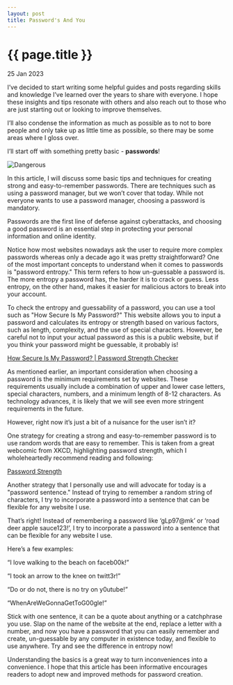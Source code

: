 ```yaml
---
layout: post
title: Password's And You
---
```


{{ page.title }}
================

<p class="meta">25 Jan 2023</p>

I’ve decided to start writing some helpful guides and posts regarding skills and knowledge I’ve learned over the years to share with everyone. I hope these insights and tips resonate with others and also reach out to those who are just starting out or looking to improve themselves.

I’ll also condense the information as much as possible as to not to bore people and only take up as little time as possible, so there may be some areas where I gloss over.

I’ll start off with something pretty basic - **passwords**! 

![Dangerous](https://raw.githubusercontent.com/tayjaf/blog/main/images/dangerous.png)

In this article, I will discuss some basic tips and techniques for creating strong and easy-to-remember passwords. There are techniques such as using a password manager, but we won’t cover that today. While not everyone wants to use a password manager, choosing a password is mandatory.

Passwords are the first line of defense against cyberattacks, and choosing a good password is an essential step in protecting your personal information and online identity. 

Notice how most websites nowadays ask the user to require more complex passwords whereas only a decade ago it was pretty straightforward? One of the most important concepts to understand when it comes to passwords is "password entropy." This term refers to how un-guessable a password is. The more entropy a password has, the harder it is to crack or guess. Less entropy, on the other hand, makes it easier for malicious actors to break into your account.

To check the entropy and guessability of a password, you can use a tool such as "How Secure Is My Password?" This website allows you to input a password and calculates its entropy or strength based on various factors, such as length, complexity, and the use of special characters. However, be careful not to input your actual password as this is a public website, but if you think your password might be guessable, it probably is! 

[How Secure Is My Password? | Password Strength Checker](https://www.security.org/how-secure-is-my-password/)

As mentioned earlier, an important consideration when choosing a password is the minimum requirements set by websites. These requirements usually include a combination of upper and lower case letters, special characters, numbers, and a minimum length of 8-12 characters. As technology advances, it is likely that we will see even more stringent requirements in the future.

However, right now it’s just a bit of a nuisance for the user isn’t it? 

One strategy for creating a strong and easy-to-remember password is to use random words that are easy to remember. This is taken from a great webcomic from XKCD, highlighting password strength, which I wholeheartedly recommend reading and following:

[Password Strength](https://xkcd.com/936/)

Another strategy that I personally use and will advocate for today is a "password sentence." Instead of trying to remember a random string of characters, I try to incorporate a password into a sentence that can be flexible for any website I use.

That’s right! Instead of remembering a password like ‘gLp97@mk’ or ‘road deer apple sauce123!’, I try to incorporate a password into a sentence that can be flexible for any website I use. 

Here’s a few examples:

“I love walking to the beach on faceb00k!”

“I took an arrow to the knee on twitt3r!”

“Do or do not, there is no try on y0utube!”

“WhenAreWeGonnaGetToG00gle!”

Stick with one sentence, it can be a quote about anything or a catchphrase you use. Slap on the name of the website at the end, replace a letter with a number, and now you have a password that you can easily remember and create, un-guessable by any computer in existence today, and flexible to use anywhere. Try and see the difference in entropy now!

Understanding the basics is a great way to turn inconveniences into a convenience. I hope that this article has been informative encourages readers to adopt new and improved methods for password creation.
